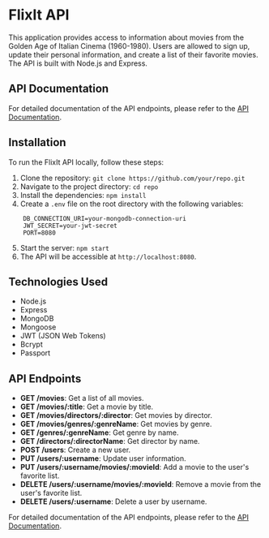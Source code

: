 # FlixIt API

This application provides access to information about movies from the Golden Age of Italian Cinema (1960-1980). Users are allowed to sign up, update their personal information, and create a list of their favorite movies. The API is built with Node.js and Express.

## API Documentation

For detailed documentation of the API endpoints, please refer to the [API Documentation](./src/public/documentation.html).

## Installation

To run the FlixIt API locally, follow these steps:

1. Clone the repository: `git clone https://github.com/your/repo.git`
2. Navigate to the project directory: `cd repo`
3. Install the dependencies: `npm install`
4. Create a `.env` file on the root directory with the following variables:

```
    DB_CONNECTION_URI=your-mongodb-connection-uri
    JWT_SECRET=your-jwt-secret
    PORT=8080
```

5. Start the server: `npm start`
6. The API will be accessible at `http://localhost:8080`.

## Technologies Used

- Node.js
- Express
- MongoDB
- Mongoose
- JWT (JSON Web Tokens)
- Bcrypt
- Passport

## API Endpoints

- **GET /movies**: Get a list of all movies.
- **GET /movies/:title**: Get a movie by title.
- **GET /movies/directors/:director**: Get movies by director.
- **GET /movies/genres/:genreName**: Get movies by genre.
- **GET /genres/:genreName**: Get genre by name.
- **GET /directors/:directorName**: Get director by name.
- **POST /users**: Create a new user.
- **PUT /users/:username**: Update user information.
- **PUT /users/:username/movies/:movieId**: Add a movie to the user's favorite list.
- **DELETE /users/:username/movies/:movieId**: Remove a movie from the user's favorite list.
- **DELETE /users/:username**: Delete a user by username.

For detailed documentation of the API endpoints, please refer to the [API Documentation](https://itflix-api.herokuapp.com/documentation.html).
